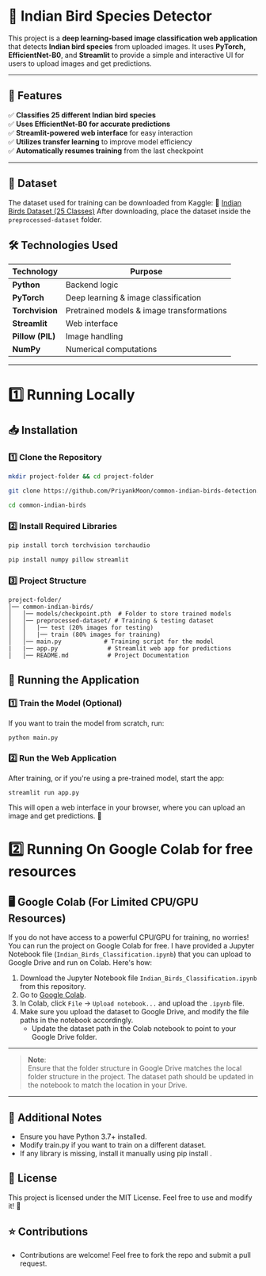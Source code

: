 # 🦜 Indian Bird Species Detector  

This project is a **deep learning-based image classification web application** that detects **Indian bird species** from uploaded images. It uses **PyTorch, EfficientNet-B0**, and **Streamlit** to provide a simple and interactive UI for users to upload images and get predictions.

---

## 🚀 Features  
✅ **Classifies 25 different Indian bird species**  
✅ **Uses EfficientNet-B0 for accurate predictions**  
✅ **Streamlit-powered web interface** for easy interaction  
✅ **Utilizes transfer learning** to improve model efficiency  
✅ **Automatically resumes training** from the last checkpoint  

---

## 📂 **Dataset**
The dataset used for training can be downloaded from Kaggle:
🔗 [Indian Birds Dataset (25 Classes)](https://www.kaggle.com/datasets/ichhadhari/indian-birds?select=Birds_25)
After downloading, place the dataset inside the `preprocessed-dataset` folder.

## 🛠️ Technologies Used  

| Technology | Purpose |
|------------|---------|
| **Python** | Backend logic |
| **PyTorch** | Deep learning & image classification |
| **Torchvision** | Pretrained models & image transformations |
| **Streamlit** | Web interface |
| **Pillow (PIL)** | Image handling |
| **NumPy** | Numerical computations |

---



# 1️⃣ Running Locally
## 📥 Installation  

### 1️⃣ **Clone the Repository**  
```bash
mkdir project-folder && cd project-folder
```
```bash
git clone https://github.com/PriyankMoon/common-indian-birds-detection.git
```
```bash
cd common-indian-birds
```



### 2️⃣ **Install Required Libraries**  
```bash
pip install torch torchvision torchaudio
```
```bash
pip install numpy pillow streamlit
```

### 3️⃣ **Project Structure**  
```
project-folder/
│── common-indian-birds/
│   │── models/checkpoint.pth  # Folder to store trained models
│   │── preprocessed-dataset/ # Training & testing dataset
│   │   |── test (20% images for testing)
│   │   |── train (80% images for training)
│   │── main.py            # Training script for the model
|   |── app.py              # Streamlit web app for predictions
│   │── README.md           # Project Documentation

```

## 🎯 Running the Application

### 1️⃣ **Train the Model (Optional)**
If you want to train the model from scratch, run:
```
python main.py
```

### 2️⃣ **Run the Web Application**
After training, or if you're using a pre-trained model, start the app:
```
streamlit run app.py
```
This will open a web interface in your browser, where you can upload an image and get predictions. 🎉

# 2️⃣ Running On Google Colab for free resources

## 🖥️ Google Colab (For Limited CPU/GPU Resources)

If you do not have access to a powerful CPU/GPU for training, no worries! You can run the project on Google Colab for free. I have provided a Jupyter Notebook file (`Indian_Birds_Classification.ipynb`) that you can upload to Google Drive and run on Colab. Here's how:

1. Download the Jupyter Notebook file `Indian_Birds_Classification.ipynb` from this repository.
2. Go to [Google Colab](https://colab.research.google.com/).
3. In Colab, click `File` -> `Upload notebook...` and upload the `.ipynb` file.
4. Make sure you upload the dataset to Google Drive, and modify the file paths in the notebook accordingly.
   - Update the dataset path in the Colab notebook to point to your Google Drive folder.

---

> **Note**:  
> Ensure that the folder structure in Google Drive matches the local folder structure in the project. The dataset path should be updated in the notebook to match the location in your Drive.

---


## 🔧 Additional Notes
- Ensure you have Python 3.7+ installed.
- Modify train.py if you want to train on a different dataset.
- If any library is missing, install it manually using pip install <package-name>.

## 📜 License
This project is licensed under the MIT License. Feel free to use and modify it! 🚀

## ⭐ Contributions
- Contributions are welcome! Feel free to fork the repo and submit a pull request.
